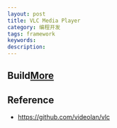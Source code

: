```yaml
---
layout: post
title: VLC Media Player
category: 编程开发
tags: framework
keywords: 
description: 
---
```


## Build[More](https://cloud.tencent.com/developer/article/1398336)



## Reference

* <https://github.com/videolan/vlc>
